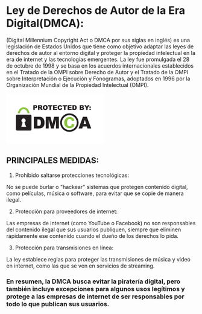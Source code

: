 # Ley de Derechos de Autor de la Era Digital(DMCA):
 (Digital Millennium Copyright Act o DMCA por sus siglas en inglés) es una legislación de Estados Unidos que tiene como objetivo adaptar las leyes de derechos de autor al entorno digital y proteger la propiedad intelectual en la era de internet y las tecnologías emergentes. La ley fue promulgada el 28 de octubre de 1998 y se basa en los acuerdos internacionales establecidos en el Tratado de la OMPI sobre Derecho de Autor y el Tratado de la OMPI sobre Interpretación o Ejecución y Fonogramas, adoptados en 1996 por la Organización Mundial de la Propiedad Intelectual (OMPI).

![DMCA](https://github.com/RobertoFeliuBr/DMCA/blob/main/dmca.png)

## PRINCIPALES MEDIDAS:

1. Prohibido saltarse protecciones tecnológicas:

No se puede burlar o "hackear" sistemas que protegen contenido digital, como películas, música o software, para evitar que se copie de manera ilegal.

2. Protección para proveedores de internet:

Las empresas de internet (como YouTube o Facebook) no son responsables del contenido ilegal que sus usuarios publiquen, siempre que eliminen rápidamente ese contenido cuando el dueño de los derechos lo pida.

3. Protección para transmisiones en línea:

La ley establece reglas para proteger las transmisiones de música y video en internet, como las que se ven en servicios de streaming.


### En resumen, la DMCA busca evitar la piratería digital, pero también incluye excepciones para algunos usos legítimos y protege a las empresas de internet de ser responsables por todo lo que publican sus usuarios.



